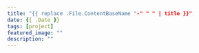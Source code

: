 ```yaml
---
title: "{{ replace .File.ContentBaseName "-" " " | title }}"
date: {{ .Date }}
tags: [project]
featured_image: ""
description: ""
---
```

